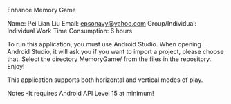 Enhance Memory Game

Name: Pei Lian Liu
Email: epsonavy@yahoo.com
Group/Individual: Individual Work
Time Consumption: 6 hours

To run this application, you must use Android Studio. 
When opening Android Studio, it will ask you if you want to import a project, please choose that.
Select the directory MemoryGame/ from the files in the repository. Enjoy!

This application supports both horizontal and vertical modes of play.

Notes
 -It requires Android API Level 15 at minimum!

